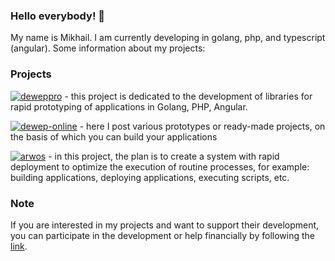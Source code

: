 ### Hello everybody! 👋

My name is Mikhail. I am currently developing in golang, php, and typescript (angular). Some information about my projects:

### Projects

[![deweppro](https://avatars.githubusercontent.com/u/44483928?s=40&v=4)](https://github.com/deweppro) - this project is dedicated to the development of libraries for rapid prototyping of applications in Golang, PHP, Angular.

[![dewep-online](https://avatars.githubusercontent.com/u/65920534?s=40&v=4)](https://github.com/dewep-online) - here I post various prototypes or ready-made projects, on the basis of which you can build your applications

[![arwos](https://avatars.githubusercontent.com/u/65126928?s=40&v=4)](https://github.com/arwos) - in this project, the plan is to create a system with rapid deployment to optimize the execution of routine processes, for example: building applications, deploying applications, executing scripts, etc.

### Note

If you are interested in my projects and want to support their development, you can participate in the development or help financially by following the [link](https://sobe.ru/na/deweppro).
